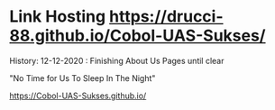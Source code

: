 # Link Hosting https://drucci-88.github.io/Cobol-UAS-Sukses/

History:
12-12-2020 : 
Finishing About Us Pages until clear

"No Time for Us To Sleep In The Night"

https://Cobol-UAS-Sukses.github.io/